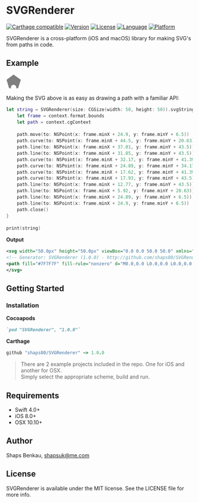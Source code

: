 # SVGRenderer

[![Carthage compatible](https://img.shields.io/badge/Carthage-✓-4BC51D.svg?style=flat)](https://github.com/Carthage/Carthage)
[![Version](https://img.shields.io/cocoapods/v/SVGRenderer.svg?style=flat)](http://cocoapods.org/pods/SVGRenderer)
[![License](https://img.shields.io/cocoapods/l/SVGRenderer.svg?style=flat)](http://cocoapods.org/pods/SVGRenderer)
[![Language](https://img.shields.io/badge/language-swift_4.0-ff69b4.svg)](http://cocoadocs.org/docsets/SVGRenderer)
[![Platform](https://img.shields.io/cocoapods/p/SVGRenderer.svg?style=flat)](http://cocoapods.org/pods/SVGRenderer)

SVGRenderer is a cross-platform (iOS and macOS) library for making SVG's from paths in code.

## Example

<img src="image.png" />

Making the SVG above is as easy as drawing a path with a familiar API:

```swift
let string = SVGRenderer(size: CGSize(width: 50, height: 50)).svgString { context in
    let frame = context.format.bounds
    let path = context.cgContext
            
    path.move(to: NSPoint(x: frame.minX + 24.9, y: frame.minY + 6.5))
    path.curve(to: NSPoint(x: frame.minX + 44.5, y: frame.minY + 20.63), controlPoint1: NSPoint(x: frame.minX + 24.89, y: frame.minY + 6.5), controlPoint2: NSPoint(x: frame.minX + 44.5, y: frame.minY + 20.63))
    path.line(to: NSPoint(x: frame.minX + 37.01, y: frame.minY + 43.5))
    path.line(to: NSPoint(x: frame.minX + 31.85, y: frame.minY + 43.5))
    path.curve(to: NSPoint(x: frame.minX + 32.17, y: frame.minY + 41.39), controlPoint1: NSPoint(x: frame.minX + 32.06, y: frame.minY + 42.83), controlPoint2: NSPoint(x: frame.minX + 32.17, y: frame.minY + 42.12))
    path.curve(to: NSPoint(x: frame.minX + 24.89, y: frame.minY + 34.17), controlPoint1: NSPoint(x: frame.minX + 32.17, y: frame.minY + 37.4), controlPoint2: NSPoint(x: frame.minX + 28.91, y: frame.minY + 34.17))
    path.curve(to: NSPoint(x: frame.minX + 17.62, y: frame.minY + 41.39), controlPoint1: NSPoint(x: frame.minX + 20.87, y: frame.minY + 34.17), controlPoint2: NSPoint(x: frame.minX + 17.62, y: frame.minY + 37.4))
    path.curve(to: NSPoint(x: frame.minX + 17.93, y: frame.minY + 43.5), controlPoint1: NSPoint(x: frame.minX + 17.62, y: frame.minY + 42.12), controlPoint2: NSPoint(x: frame.minX + 17.73, y: frame.minY + 42.83))
    path.line(to: NSPoint(x: frame.minX + 12.77, y: frame.minY + 43.5))
    path.line(to: NSPoint(x: frame.minX + 5.92, y: frame.minY + 20.63))
    path.line(to: NSPoint(x: frame.minX + 24.89, y: frame.minY + 6.5))
    path.line(to: NSPoint(x: frame.minX + 24.9, y: frame.minY + 6.5))
    path.close()
}
    
print(string)
```

**Output**

```svg
<svg width="50.0px" height="50.0px" viewBox="0.0 0.0 50.0 50.0" xmlns="http://www.w3.org/2000/svg">
<!-- Generator: SVGRenderer (1.0.0) - http://github.com/shaps80/SVGRenderer -->
<path fill="#7F7F7F" fill-rule="nonzero" d="M0.0,0.0 L0.0,0.0 L0.0,0.0 L0.0,0.0 Z M24.9,6.5 C24.89,6.5,44.5,20.63,44.5,20.63 L37.01,43.5 L31.85,43.5 C32.06,42.83,32.17,42.12,32.17,41.39 C32.17,37.4,28.91,34.17,24.89,34.17 C20.87,34.17,17.62,37.4,17.62,41.39 C17.62,42.12,17.73,42.83,17.93,43.5 L12.77,43.5 L5.92,20.63 L24.89,6.5 L24.9,6.5 Z M24.9,6.5"></path>
</svg>
```

## Getting Started

### Installation

**Cocoapods**

```ruby
`pod "SVGRenderer", "1.0.0"`
```

**Carthage**

```ruby
github "shaps80/SVGRenderer" ~> 1.0.0
```

> There are 2 example projects included in the repo. One for iOS and another for OSX.  
Simply select the appropriate scheme, build and run.

## Requirements

* Swift 4.0+
* iOS 8.0+
* OSX 10.10+

## Author

Shaps Benkau, shapsuk@me.com

## License

SVGRenderer is available under the MIT license. See the LICENSE file for more info.
